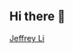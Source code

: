 ## Hi there 👋

<!--
**Agiwar/Agiwar** is a ✨ _special_ ✨ repository because its `README.md` (this file) appears on your GitHub profile.

Here are some ideas to get you started:

- 🔭 I’m currently working on ...
- 🌱 I’m currently learning ...
- 👯 I’m looking to collaborate on ...
- 🤔 I’m looking for help with ...
- 💬 Ask me about ...
- 📫 How to reach me: ...
- 😄 Pronouns: ...
- ⚡ Fun fact: ...
-->


<script src="https://platform.linkedin.com/badges/js/profile.js" async defer type="text/javascript"></script>
<div class="badge-base LI-profile-badge" data-locale="zh_TW" data-size="medium" data-theme="dark" data-type="VERTICAL" data-vanity="jeffrey-li-dataengineer" data-version="v1"><a class="badge-base__link LI-simple-link" href="https://tw.linkedin.com/in/jeffrey-li-dataengineer?trk=profile-badge">Jeffrey Li</a></div>
              
